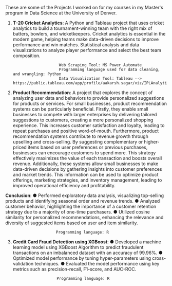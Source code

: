 These are some of the Projects I worked on for my courses in my Master's program in Data Science at the University of Denver.


1. **T-20 Cricket Analytics**: A Python and Tableau project that uses cricket analytics to build a tournament-winning team with the right mix of batters, bowlers, and wicketkeepers.
                           Cricket analytics is essential in the modern game, helping teams make data-driven decisions to improve performance and win matches.
                           Statistical analysis and data visualizations to analyze player performance and select the best team composition.

                           Web Scraping Tool: MS Power Automate
                           Programming language used for data cleaning, and wrangling: Python
                           Data Visualization Tool: Tableau --> https://public.tableau.com/app/profile/aakarsh.sagar/viz/IPLAnalytics_16854181898210/Batsman

2. **Product Recommendation**: A project that explores the concept of analyzing user data and behaviors to provide personalized suggestions for products or services.
                           For small businesses, product recommendation systems can be particularly beneficial. 
                           Firstly, they enable small businesses to compete with larger enterprises by delivering tailored suggestions to customers, creating a more personalized shopping experience. This increases customer satisfaction and loyalty, leading to repeat purchases and positive word-of-mouth.
                           Furthermore, product recommendation systems contribute to revenue growth through upselling and cross-selling. By suggesting complementary or higher-priced items based on user preferences or previous purchases, businesses can encourage customers to spend more. This strategy effectively maximizes the value of each transaction and boosts overall revenue.
                           Additionally, these systems allow small businesses to make data-driven decisions by gathering insights into customer preferences and market trends. This information can be used to optimize product offerings, marketing strategies, and inventory management, leading to improved operational efficiency and profitability.

**Conclusion**: 
                          ● Performed exploratory data analysis, visualizing top-selling products and identifying seasonal order and revenue trends.
                          ● Analyzed customer behavior, highlighting the importance of a customer retention strategy due to a majority of one-time purchasers.
                          ● Utilized cosine similarity for personalized recommendations, enhancing the relevance and diversity of suggested items based on user and item similarity.
                        
                          Programming language: R

3. **Credit Card Fraud Detection using XGBoost**: 
                          ●	Developed a machine learning model using XGBoost Algorithm to predict fraudulent transactions on an imbalanced dataset with an accuracy of 99.96%.
                          ●	Optimized model performance by tuning hyper-parameters using cross-validation techniques.
                          ●	Evaluated the model performance using key metrics such as precision-recall, F1-score, and AUC-ROC.


                          Programming language: R
